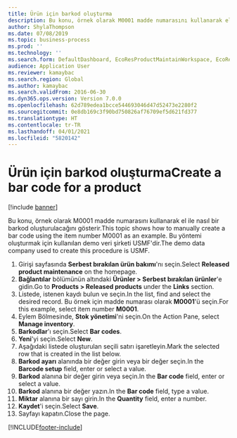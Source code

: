 ```yaml
---
title: Ürün için barkod oluşturma
description: Bu konu, örnek olarak M0001 madde numarasını kullanarak el ile nasıl bir barkod oluşturulacağını gösterir.
author: ShylaThompson
ms.date: 07/08/2019
ms.topic: business-process
ms.prod: ''
ms.technology: ''
ms.search.form: DefaultDashboard, EcoResProductMaintainWorkspace, EcoResProductOpenCasesFormPart, EcoResProductDetailsExtended, InventItemBarcode, InventItemBarcodeLookup
audience: Application User
ms.reviewer: kamaybac
ms.search.region: Global
ms.author: kamaybac
ms.search.validFrom: 2016-06-30
ms.dyn365.ops.version: Version 7.0.0
ms.openlocfilehash: 62d789edea1bcce544693046d47d52473e2280f2
ms.sourcegitcommit: 0e8db169c3f90bd750826af76709ef5d621fd377
ms.translationtype: HT
ms.contentlocale: tr-TR
ms.lasthandoff: 04/01/2021
ms.locfileid: "5820142"
---
```

# <a name="create-a-bar-code-for-a-product"></a><span data-ttu-id="61358-103">Ürün için barkod oluşturma</span><span class="sxs-lookup"><span data-stu-id="61358-103">Create a bar code for a product</span></span>

[!include [banner](../../includes/banner.md)]

<span data-ttu-id="61358-104">Bu konu, örnek olarak M0001 madde numarasını kullanarak el ile nasıl bir barkod oluşturulacağını gösterir.</span><span class="sxs-lookup"><span data-stu-id="61358-104">This topic shows how to manually create a bar code using the item number M0001 as an example.</span></span> <span data-ttu-id="61358-105">Bu yöntemi oluşturmak için kullanılan demo veri şirketi USMF'dir.</span><span class="sxs-lookup"><span data-stu-id="61358-105">The demo data company used to create this procedure is USMF.</span></span>

1. <span data-ttu-id="61358-106">Girişi sayfasında **Serbest bırakılan ürün bakımı**'nı seçin.</span><span class="sxs-lookup"><span data-stu-id="61358-106">Select **Released product maintenance** on the homepage.</span></span>
2. <span data-ttu-id="61358-107">**Bağlantılar** bölümünün altındaki **Ürünler > Serbest bırakılan ürünler**'e gidin.</span><span class="sxs-lookup"><span data-stu-id="61358-107">Go to **Products > Released products** under the **Links** section.</span></span>
3. <span data-ttu-id="61358-108">Listede, istenen kaydı bulun ve seçin.</span><span class="sxs-lookup"><span data-stu-id="61358-108">In the list, find and select the desired record.</span></span> <span data-ttu-id="61358-109">Bu örnek için madde numarası olarak **M0001**'ü seçin.</span><span class="sxs-lookup"><span data-stu-id="61358-109">For this example, select item number **M0001**.</span></span>
4. <span data-ttu-id="61358-110">Eylem Bölmesinde, **Stok yönetimi**'ni seçin.</span><span class="sxs-lookup"><span data-stu-id="61358-110">On the Action Pane, select **Manage inventory**.</span></span>
5. <span data-ttu-id="61358-111">**Barkodlar**'ı seçin.</span><span class="sxs-lookup"><span data-stu-id="61358-111">Select **Bar codes**.</span></span>
6. <span data-ttu-id="61358-112">**Yeni**'yi seçin.</span><span class="sxs-lookup"><span data-stu-id="61358-112">Select **New**.</span></span>
7. <span data-ttu-id="61358-113">Aşağıdaki listede oluşturulan seçili satırı işaretleyin.</span><span class="sxs-lookup"><span data-stu-id="61358-113">Mark the selected row that is created in the list below.</span></span>
8. <span data-ttu-id="61358-114">**Barkod ayarı** alanında bir değer girin veya bir değer seçin.</span><span class="sxs-lookup"><span data-stu-id="61358-114">In the **Barcode setup** field, enter or select a value.</span></span>
9. <span data-ttu-id="61358-115">**Barkod** alanına bir değer girin veya seçin.</span><span class="sxs-lookup"><span data-stu-id="61358-115">In the **Bar code** field, enter or select a value.</span></span>
10. <span data-ttu-id="61358-116">**Barkod** alanına bir değer yazın.</span><span class="sxs-lookup"><span data-stu-id="61358-116">In the **Bar code** field, type a value.</span></span>  
11. <span data-ttu-id="61358-117">**Miktar** alanına bir sayı girin.</span><span class="sxs-lookup"><span data-stu-id="61358-117">In the **Quantity** field, enter a number.</span></span>
12. <span data-ttu-id="61358-118">**Kaydet**'i seçin.</span><span class="sxs-lookup"><span data-stu-id="61358-118">Select **Save**.</span></span>
13. <span data-ttu-id="61358-119">Sayfayı kapatın.</span><span class="sxs-lookup"><span data-stu-id="61358-119">Close the page.</span></span> 



[!INCLUDE[footer-include](../../../includes/footer-banner.md)]